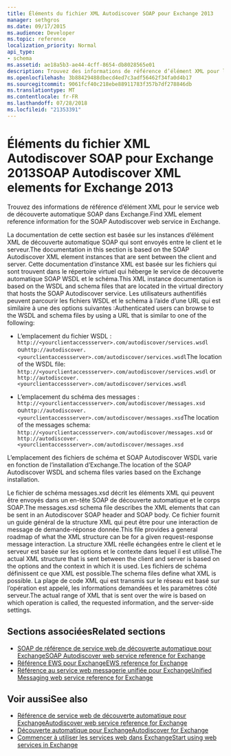 ```yaml
---
title: Éléments du fichier XML Autodiscover SOAP pour Exchange 2013
manager: sethgros
ms.date: 09/17/2015
ms.audience: Developer
ms.topic: reference
localization_priority: Normal
api_type:
- schema
ms.assetid: ae18a5b3-ae44-4cff-8654-db8028565e01
description: Trouvez des informations de référence d’élément XML pour le service web de découverte automatique SOAP dans Exchange.
ms.openlocfilehash: 3b88429488dbecd4ed7c3adf56462f34fa0d4b17
ms.sourcegitcommit: 9061fcf40c218ebe88911783f357b7df278846db
ms.translationtype: MT
ms.contentlocale: fr-FR
ms.lasthandoff: 07/28/2018
ms.locfileid: "21353391"
---
```

# <a name="soap-autodiscover-xml-elements-for-exchange-2013"></a><span data-ttu-id="8f147-103">Éléments du fichier XML Autodiscover SOAP pour Exchange 2013</span><span class="sxs-lookup"><span data-stu-id="8f147-103">SOAP Autodiscover XML elements for Exchange 2013</span></span>

<span data-ttu-id="8f147-104">Trouvez des informations de référence d’élément XML pour le service web de découverte automatique SOAP dans Exchange.</span><span class="sxs-lookup"><span data-stu-id="8f147-104">Find XML element reference information for the SOAP Autodiscover web service in Exchange.</span></span>
  
<span data-ttu-id="8f147-105">La documentation de cette section est basée sur les instances d’élément XML de découverte automatique SOAP qui sont envoyés entre le client et le serveur.</span><span class="sxs-lookup"><span data-stu-id="8f147-105">The documentation in this section is based on the SOAP Autodiscover XML element instances that are sent between the client and server.</span></span> <span data-ttu-id="8f147-106">Cette documentation d’instance XML est basée sur les fichiers qui sont trouvent dans le répertoire virtuel qui héberge le service de découverte automatique SOAP WSDL et le schéma.</span><span class="sxs-lookup"><span data-stu-id="8f147-106">This XML instance documentation is based on the WSDL and schema files that are located in the virtual directory that hosts the SOAP Autodiscover service.</span></span> <span data-ttu-id="8f147-107">Les utilisateurs authentifiés peuvent parcourir les fichiers WSDL et le schéma à l’aide d’une URL qui est similaire à une des options suivantes :</span><span class="sxs-lookup"><span data-stu-id="8f147-107">Authenticated users can browse to the WSDL and schema files by using a URL that is similar to one of the following:</span></span>
  
- <span data-ttu-id="8f147-108">L’emplacement du fichier WSDL : `http://<yourclientaccessserver>.com/autodiscover/services.wsdl` ou`http://autodiscover.<yourclientaccessserver>.com/autodiscover/services.wsdl`</span><span class="sxs-lookup"><span data-stu-id="8f147-108">The location of the WSDL file: `http://<yourclientaccessserver>.com/autodiscover/services.wsdl` or `http://autodiscover.<yourclientaccessserver>.com/autodiscover/services.wsdl`</span></span>
    
- <span data-ttu-id="8f147-109">L’emplacement du schéma des messages : `http://<yourclientaccessserver>.com/autodiscover/messages.xsd` ou`http://autodiscover.<yourclientaccessserver>.com/autodiscover/messages.xsd`</span><span class="sxs-lookup"><span data-stu-id="8f147-109">The location of the messages schema: `http://<yourclientaccessserver>.com/autodiscover/messages.xsd` or `http://autodiscover.<yourclientaccessserver>.com/autodiscover/messages.xsd`</span></span> 
    
<span data-ttu-id="8f147-110">L’emplacement des fichiers de schéma et SOAP Autodiscover WSDL varie en fonction de l’installation d’Exchange.</span><span class="sxs-lookup"><span data-stu-id="8f147-110">The location of the SOAP Autodiscover WSDL and schema files varies based on the Exchange installation.</span></span>
  
<span data-ttu-id="8f147-111">Le fichier de schéma messages.xsd décrit les éléments XML qui peuvent être envoyés dans un en-tête SOAP de découverte automatique et le corps SOAP.</span><span class="sxs-lookup"><span data-stu-id="8f147-111">The messages.xsd schema file describes the XML elements that can be sent in an Autodiscover SOAP header and SOAP body.</span></span> <span data-ttu-id="8f147-112">Ce fichier fournit un guide général de la structure XML qui peut être pour une interaction de message de demande-réponse donnée.</span><span class="sxs-lookup"><span data-stu-id="8f147-112">This file provides a general roadmap of what the XML structure can be for a given request-response message interaction.</span></span> <span data-ttu-id="8f147-113">La structure XML réelle échangées entre le client et le serveur est basée sur les options et le contexte dans lequel il est utilisé.</span><span class="sxs-lookup"><span data-stu-id="8f147-113">The actual XML structure that is sent between the client and server is based on the options and the context in which it is used.</span></span> <span data-ttu-id="8f147-114">Les fichiers de schéma définissent ce que XML est possible.</span><span class="sxs-lookup"><span data-stu-id="8f147-114">The schema files define what XML is possible.</span></span> <span data-ttu-id="8f147-115">La plage de code XML qui est transmis sur le réseau est basé sur l’opération est appelé, les informations demandées et les paramètres côté serveur.</span><span class="sxs-lookup"><span data-stu-id="8f147-115">The actual range of XML that is sent over the wire is based on which operation is called, the requested information, and the server-side settings.</span></span> 
  
## <a name="related-sections"></a><span data-ttu-id="8f147-116">Sections associées</span><span class="sxs-lookup"><span data-stu-id="8f147-116">Related sections</span></span>

- [<span data-ttu-id="8f147-117">SOAP de référence de service web de découverte automatique pour Exchange</span><span class="sxs-lookup"><span data-stu-id="8f147-117">SOAP Autodiscover web service reference for Exchange</span></span>](soap-autodiscover-web-service-reference-for-exchange.md)    
- [<span data-ttu-id="8f147-118">Référence EWS pour Exchange</span><span class="sxs-lookup"><span data-stu-id="8f147-118">EWS reference for Exchange</span></span>](ews-reference-for-exchange.md)    
- [<span data-ttu-id="8f147-119">Référence au service web messagerie unifiée pour Exchange</span><span class="sxs-lookup"><span data-stu-id="8f147-119">Unified Messaging web service reference for Exchange</span></span>](unified-messaging-web-service-reference-for-exchange.md)
    
## <a name="see-also"></a><span data-ttu-id="8f147-120">Voir aussi</span><span class="sxs-lookup"><span data-stu-id="8f147-120">See also</span></span>

- [<span data-ttu-id="8f147-121">Référence de service web de découverte automatique pour Exchange</span><span class="sxs-lookup"><span data-stu-id="8f147-121">Autodiscover web service reference for Exchange</span></span>](autodiscover-web-service-reference-for-exchange.md)
- [<span data-ttu-id="8f147-122">Découverte automatique pour Exchange</span><span class="sxs-lookup"><span data-stu-id="8f147-122">Autodiscover for Exchange</span></span>](../exchange-web-services/autodiscover-for-exchange.md)
- [<span data-ttu-id="8f147-123">Commencer à utiliser les services web dans Exchange</span><span class="sxs-lookup"><span data-stu-id="8f147-123">Start using web services in Exchange</span></span>](../exchange-web-services/start-using-web-services-in-exchange.md)
    

